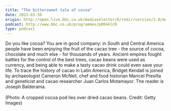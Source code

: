 ```yaml
---
title: "The bittersweet tale of cocoa"
date: 2023-03-30
origin: http://open.live.bbc.co.uk/mediaselector/6/redir/version/2.0/mediaset/audio-nondrm-download-low/proto/http/vpid/p0fbmp5q.mp3
podcast: http://www.bbc.co.uk/programmes/p004kln9
type: podcast
---
```


Do you like cocoa? You are in good company: in South and Central America people have been enjoying the fruit of the cacao tree - the source of cocoa, chocolate and much else - for thousands of years. Ancient empires fought battles for the control of the best trees, cacao beans were used as currency, and being able to make a tasty cacao drink could even save your life. To trace the history of cacao in Latin America, Bridget Kendall is joined by archaeologist Cameron McNeil, chef and food historian Maricel Presilla and geneticist and cacao researcher Juan Carlos Motamayor. The reader is Joseph Balderama.<br /><br />(Photo: A cropped cocoa pod lies over dried cacao beans. Credit: Getty Images)